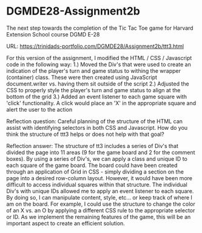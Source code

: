# DGMDE28-Assignment2b
The next step towards the completion of the Tic Tac Toe game for Harvard Extension School course DGMD E-28

URL: https://trinidads-portfolio.com/DGMDE28/Assignment2b/ttt3.html

For this version of the assignment, I modified the HTML / CSS / Javascript code in the following way:
1.) Moved the Div's that were used to create an indication of the player's turn and game status to withing the wrapper (container) class.  These were then created using JavaScript document.writer vs. having them sit outside of the script
2.) Adjusted the CSS to properly style the player's turn and game status to align at the bottom of the grid
3.) Added an event listener to each game square with 'click' functionality.  A click would place an 'X' in the appropriate square and alert the user to the action

Reflection question: Careful planning of the structure of the HTML can assist with identifying selectors in both CSS and Javascript.  How do you think the structure of ttt3 helps or does not help with that goal?

Reflection answer: The structure of tt3 includes a series of Div's that divided the page into 11 areas (9 for the game board and 2 for the comment boxes).  By using a series of Div's, we can apply a class and unique ID to each square of the game board.  The board could have been created through an application of Grid in CSS - simply dividing a section on the page into a desired row-column layout.  However, it would have been more difficult to access individual squares within that structure.  The individual Div's with unique IDs allowed me to apply an event listener to each square.  By doing so, I can manipulate content, style, etc... or keep track of where I am on the board.  For example, I could use the structure to change the color of an X vs. an O by applying a different CSS rule to the appropriate selector or ID.  As we implement the remaining features of the game, this will be an important aspect to create an efficient solution.
